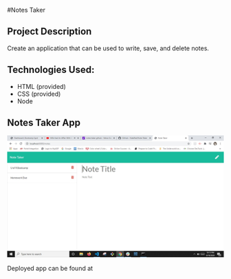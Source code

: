 #Notes Taker

## Project Description 
Create an application that can be used to write, save, and delete notes.

## Technologies Used:
<ul>
<li>HTML (provided)</li>
<li>CSS (provided)</li>
<li>Node </li>
</ul>


## Notes Taker App

<img src="public\notes-taker.jpg">

Deployed app can be found at <a href= "https://enigmatic-journey-49100.herokuapp.com/">